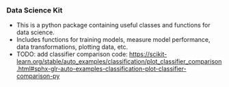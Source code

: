 ### Data Science Kit

- This is a python package containing useful classes and functions for data science. 
- Includes functions for training models, measure model performance, data transformations, plotting data, etc.
- TODO: add classifier comparison code: https://scikit-learn.org/stable/auto_examples/classification/plot_classifier_comparison.html#sphx-glr-auto-examples-classification-plot-classifier-comparison-py
